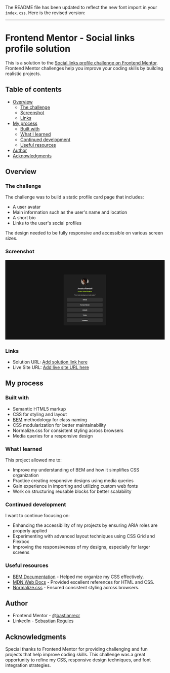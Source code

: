 The README file has been updated to reflect the new font import in your `index.css`. Here is the revised version:

---

# Frontend Mentor - Social links profile solution

This is a solution to the [Social links profile challenge on Frontend Mentor](https://www.frontendmentor.io/challenges/social-links-profile-UG32l9m6dQ). Frontend Mentor challenges help you improve your coding skills by building realistic projects.

## Table of contents

- [Overview](#overview)
  - [The challenge](#the-challenge)
  - [Screenshot](#screenshot)
  - [Links](#links)
- [My process](#my-process)
  - [Built with](#built-with)
  - [What I learned](#what-i-learned)
  - [Continued development](#continued-development)
  - [Useful resources](#useful-resources)
- [Author](#author)
- [Acknowledgments](#acknowledgments)

## Overview

### The challenge

The challenge was to build a static profile card page that includes:

- A user avatar
- Main information such as the user's name and location
- A short bio
- Links to the user's social profiles

The design needed to be fully responsive and accessible on various screen sizes.

### Screenshot

![Screenshot of the solution](./assets/images/screenshot.png)

### Links

- Solution URL: [Add solution link here](#)
- Live Site URL: [Add live site URL here](#)

## My process

### Built with

- Semantic HTML5 markup
- CSS for styling and layout
- [BEM](https://getbem.com/) methodology for class naming
- CSS modularization for better maintainability
- Normalize.css for consistent styling across browsers
- Media queries for a responsive design

### What I learned

This project allowed me to:

- Improve my understanding of BEM and how it simplifies CSS organization
- Practice creating responsive designs using media queries
- Gain experience in importing and utilizing custom web fonts
- Work on structuring reusable blocks for better scalability

### Continued development

I want to continue focusing on:

- Enhancing the accessibility of my projects by ensuring ARIA roles are properly applied
- Experimenting with advanced layout techniques using CSS Grid and Flexbox
- Improving the responsiveness of my designs, especially for larger screens

### Useful resources

- [BEM Documentation](https://getbem.com/) - Helped me organize my CSS effectively.
- [MDN Web Docs](https://developer.mozilla.org/) - Provided excellent references for HTML and CSS.
- [Normalize.css](https://necolas.github.io/normalize.css/) - Ensured consistent styling across browsers.

## Author

- Frontend Mentor - [@bastianrecr](https://www.frontendmentor.io/profile/bastianrecr)
- LinkedIn - [Sebastian Regules](www.linkedin.com/in/sebastian-regules-763b5624b)

## Acknowledgments

Special thanks to Frontend Mentor for providing challenging and fun projects that help improve coding skills. This challenge was a great opportunity to refine my CSS, responsive design techniques, and font integration strategies.
